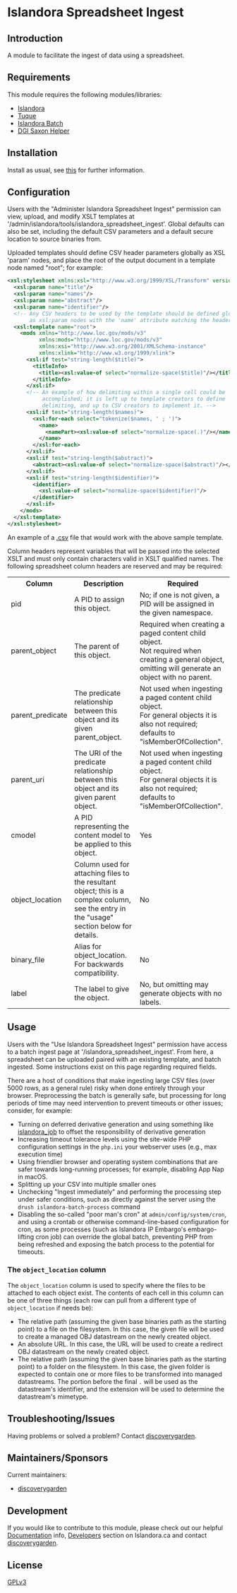 # Islandora Spreadsheet Ingest

## Introduction

A module to facilitate the ingest of data using a spreadsheet.

## Requirements

This module requires the following modules/libraries:

* [Islandora](https://github.com/islandora/islandora)
* [Tuque](https://github.com/islandora/tuque)
* [Islandora Batch](https://github.com/Islandora/islandora_batch)
* [DGI Saxon Helper](
  https://github.com/discoverygarden/dgi_saxon_helper
  )

## Installation

Install as usual, see
[this](https://drupal.org/documentation/install/modules-themes/modules-7) for
further information.

## Configuration

Users with the "Administer Islandora Spreadsheet Ingest" permission can view,
upload, and modify XSLT templates at
'/admin/islandora/tools/islandora_spreadsheet_ingest'. Global defaults can also
be set, including the default CSV parameters and a default secure location to
source binaries from.

Uploaded templates should define CSV header parameters globally as XSL 'param'
nodes, and place the root of the output document in a template node named
"root"; for example:

```xml
<xsl:stylesheet xmlns:xsl="http://www.w3.org/1999/XSL/Transform" version="2.0">
  <xsl:param name="title"/>
  <xsl:param name="names"/>
  <xsl:param name="abstract"/>
  <xsl:param name="identifier"/>
  <!-- Any CSV headers to be used by the template should be defined globally
       as xsl:param nodes with the 'name' attribute matching the header. -->
  <xsl:template name="root">
    <mods xmlns="http://www.loc.gov/mods/v3"
          xmlns:mods="http://www.loc.gov/mods/v3"
          xmlns:xsi="http://www.w3.org/2001/XMLSchema-instance"
          xmlns:xlink="http://www.w3.org/1999/xlink">
      <xsl:if test="string-length($title)">
        <titleInfo>
          <title><xsl:value-of select="normalize-space($title)"/></title>
        </titleInfo>
      </xsl:if>
      <!-- An example of how delimiting within a single cell could be
           accomplished; it is left up to template creators to define
           delimiting, and up to CSV creators to implement it. -->
      <xsl:if test="string-length($names)">
        <xsl:for-each select="tokenize($names, ' ; ')">
          <name>
            <namePart><xsl:value-of select="normalize-space(.)"/></namePart>
          </name>
        </xsl:for-each>
      </xsl:if>
      <xsl:if test="string-length($abstract)">
        <abstract><xsl:value-of select="normalize-space($abstract)"/></abstract>
      </xsl:if>
      <xsl:if test="string-length($identifier)">
        <identifier>
          <xsl:value-of select="normalize-space($identifier)"/>
        </identifier>
      </xsl:if>
    </mods>
  </xsl:template>
</xsl:stylesheet>
```

An example of a 
[.csv](/modules/islandora_spreadsheet_ingest_example/includes/example_data.csv) 
file that would work with the above sample template.

Column headers represent variables that will be passed into the selected XSLT
and must only contain characters valid in XSLT qualified names. The following
spreadsheet column headers are reserved and may be required:

<table>
  <tr>
    <th>Column</th>
    <th>Description</th>
    <th>Required</th>
  </tr>
  <tr>
    <td>pid</td>
    <td>A PID to assign this object.</td>
    <td>No; if one is not given, a PID will be assigned in the given
      namespace.</td>
  </tr>
  <tr>
    <td>parent_object</td>
    <td>The parent of this object.</td>
    <td>Required when creating a paged content child object.<br/> Not required
      when creating a general object, omitting will generate an object with no
      parent.</td>
  </tr>
  <tr>
    <td>parent_predicate</td>
    <td>The predicate relationship between this object
      and its given parent_object.</td>
    <td>Not used when ingesting a paged content child object.<br/> For general
      objects it is also not required; defaults to "isMemberOfCollection".</td>
  </tr>
  <tr>
    <td>parent_uri</td>
    <td>The URI of the predicate relationship between this object
      and its given parent object.</td>
    <td>Not used when ingesting a paged content child object.<br/> For general
      objects it is also not required; defaults to "isMemberOfCollection".</td>
  </tr>
  <tr>
    <td>cmodel</td>
    <td>A PID representing the content model to be applied to this object.</td>
    <td>Yes</td>
  </tr>
  <tr>
    <td>object_location</td>
    <td> Column used for attaching files to the resultant object; this is a
      complex column, see the entry in the "usage" section below for
      details.</td>
    <td>No</td>
  </tr>
  <tr>
    <td>binary_file</td>
    <td>Alias for object_location. For backwards compatibility.</td>
    <td>No</td>
  </tr>
  <tr>
    <td>label</td>
    <td>The label to give the object.</td>
    <td>No, but omitting may generate objects with no labels.</td>
  </tr>
</table>

## Usage

Users with the "Use Islandora Spreadsheet Ingest" permission have access to a
batch ingest page at '/islandora_spreadsheet_ingest'. From here, a spreadsheet
can be uploaded paired with an existing template, and batch ingested. Some
instructions exist on this page regarding required fields.

There are a host of conditions that make ingesting large CSV files (over 5000
rows, as a general rule) risky when done entirely through your browser.
Preprocessing the batch is generally safe, but processing for long periods of
time may need intervention to prevent timeouts or other issues; consider, for
example:

* Turning on deferred derivative generation and using something like
  [islandora_job](https://github.com/discoverygarden/islandora_job) to offset
  the responsibility of derivative generation
* Increasing timeout tolerance levels using the site-wide PHP configuration
  settings in the `php.ini` your webserver uses (e.g., max execution time)
* Using friendlier browser and operating system combinations that are safer
  towards long-running processes; for example, disabling App Nap in macOS.
* Splitting up your CSV into multiple smaller ones
* Unchecking "Ingest immediately" and performing the processing step under
  safer conditions, such as directly against the server using the `drush
  islandora-batch-process` command
* Disabling the so-called "poor man's cron" at `admin/config/system/cron`, and
  using a crontab or otherwise command-line-based configuration for cron, as
  some processes (such as Islandora IP Embargo's embargo-lifting cron job) can
  override the global batch, preventing PHP from being refreshed and exposing
  the batch process to the potential for timeouts.

### The `object_location` column

The `object_location` column is used to specify where the files to be attached
to each object exist. The contents of each cell in this column can be one of
three things (each row can pull from a different type of `object_location` if
needs be):

* The relative path (assuming the given base binaries path as the starting
  point) to a file on the filesystem. In this case, the given file will be used
  to create a managed OBJ datastream on the newly created object.
* An absolute URL. In this case, the URL will be used to create a redirect OBJ
  datastream on the newly created object.
* The relative path (assuming the given base binaries path as the starting
  point) to a folder on the filesystem. In this case, the given folder is
  expected to contain one or more files to be transformed into managed
  datastreams. The portion before the final `.` will be used as the datastream's
  identifier, and the extension will be used to determine the datastream's
  mimetype.

## Troubleshooting/Issues

Having problems or solved a problem? Contact
[discoverygarden](http://support.discoverygarden.ca).

## Maintainers/Sponsors

Current maintainers:

* [discoverygarden](http://www.discoverygarden.ca)

## Development

If you would like to contribute to this module, please check out our helpful
[Documentation](https://github.com/Islandora/islandora/wiki#wiki-documentation-for-developers)
info, [Developers](http://islandora.ca/developers) section on Islandora.ca and
contact [discoverygarden](http://support.discoverygarden.ca).

## License

[GPLv3](http://www.gnu.org/licenses/gpl-3.0.txt)
